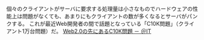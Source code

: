 個々のクライアントがサーバに要求する処理量は小さなものでハードウェアの性能上は問題がなくても、あまりにもクライアントの数が多くなるとサーバがパンクする。 これが最近Web開発者の間で話題となっている「C10K問題」（クライアント1万台問題）だ。
[Web2.0の先にあるC10K問題 － ＠IT](https://atmarkit.itmedia.co.jp/news/analysis/200701/09/c10k.html)